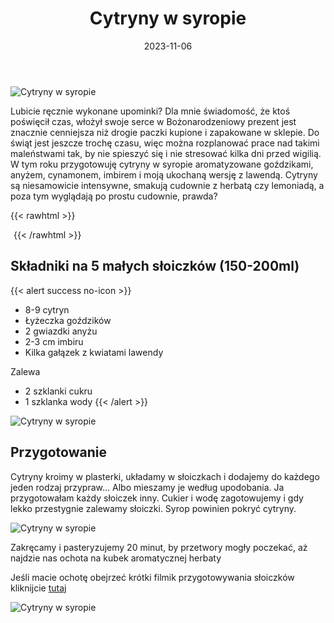 ﻿---
title: "Cytryny w syropie"
date: 2023-11-06
categories:
- przetwory
tags:
- cytryny
- boże narodzenie
thumbnailImagePosition: "top"
---
![Cytryny w syropie](/img/Cytryny-w-syropie/Cytryny-w-syropie-1.jpg)

Lubicie ręcznie wykonane upominki? Dla mnie świadomość, że ktoś poświęcił czas, włożył swoje serce w Bożonarodzeniowy prezent jest znacznie cenniejsza niż drogie paczki kupione i zapakowane w sklepie. Do świąt jest jeszcze trochę czasu, więc można rozplanować prace nad takimi maleństwami tak, by nie spieszyć się i nie stresować kilka dni przed wigilią. W tym roku przygotowuję cytryny w syropie aromatyzowane goździkami, anyżem, cynamonem, imbirem i moją ukochaną wersję z lawendą. Cytryny są niesamowicie intensywne, smakują cudownie z herbatą czy lemoniadą, a poza tym wyglądają po prostu cudownie, prawda?

<!--more-->

{{< rawhtml >}}
<div id="ceneoaffcontainer628397"></div><a id="ceneoaff-logo" title="Ceneo.pl" href="https://www.ceneo.pl/#pid=26977&crid=628397&cid=46110" rel="nofollow"><img style="border:0;width:1px;height:1px;" src="//image.ceneostatic.pl/data/custom_images/4917/custom_image.png" alt="Ceneo.pl" /></a><script type="text/javascript" charset="utf-8">	if (typeof CeneoAPOptions == "undefined" || CeneoAPOptions == null)	{	var CeneoAPOptions = new Array(); 	stamp = parseInt(new Date().getTime()/86400, 10);	var script = document.createElement("script");	script.setAttribute("type", "text/javascript");	script.setAttribute("src", "//partnerzyapi.ceneo.pl/External/ap.js?"+stamp);	script.setAttribute("charset", "utf-8");	var head = document.getElementsByTagName("head")[0];	head.appendChild(script);	}	CeneoAPOptions[CeneoAPOptions.length] =	{		ad_creation: 628397,		ad_channel: 46110,		ad_partner: 26977,		ad_type: 1,		ad_content: '566,3319,1773',		ad_format: 1,		ad_newpage: true,		ad_basket: false,		ad_container: 'ceneoaffcontainer628397',		ad_formatTypeId: 1,		ad_contextual: false, 		ad_recommended: false, 		ad_showRank: false 	};</script>
{{< /rawhtml >}}

## Składniki na 5 małych słoiczków (150-200ml)
{{< alert success no-icon >}}
- 8-9 cytryn
- Łyżeczka goździków
- 2 gwiazdki anyżu
- 2-3 cm imbiru
- Kilka gałązek z kwiatami lawendy


Zalewa
- 2 szklanki cukru
- 1 szklanka wody
{{< /alert >}}

![Cytryny w syropie](/img/Cytryny-w-syropie/Cytryny-w-syropie-2.jpg)
## Przygotowanie

Cytryny kroimy w plasterki, układamy w słoiczkach i dodajemy do każdego jeden rodzaj przypraw... Albo mieszamy je według upodobania. Ja przygotowałam każdy słoiczek inny.
Cukier i wodę zagotowujemy i gdy lekko przestygnie zalewamy słoiczki. Syrop powinien pokryć cytryny.

![Cytryny w syropie](/img/Cytryny-w-syropie/Cytryny-w-syropie-3.jpg)

Zakręcamy i pasteryzujemy 20 minut, by przetwory mogły poczekać, aż najdzie nas ochota na kubek aromatycznej herbaty

Jeśli macie ochotę obejrzeć krótki filmik  przygotowywania słoiczków kliknijcie [tutaj](https://www.instagram.com/reel/CzQi83HsmzJ/?utm_source=ig_web_copy_link&igshid=MzRlODBiNWFlZA==)

![Cytryny w syropie](/img/Cytryny-w-syropie/Cytryny-w-syropie-4.jpg)
